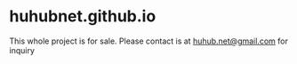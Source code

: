 # huhubnet.github.io

This whole project is for sale. Please contact is at huhub.net@gmail.com for inquiry

